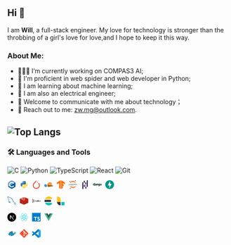 ## Hi 👋 
I am **Will**, a full-stack engineer. My love for technology is stronger than the throbbing of a girl's love for love,and I hope to keep it this way.

### About Me:
- 👨🏽‍💻 I’m currently working on COMPAS3 AI;
- 🚀 I'm proficient in web spider and web developer in Python;
- 🌱 I am learning about machine learning;
- 🔭 I am also an electrical engineer;
- 💬 Welcome to communicate with me about technology；
- 📮 Reach out to me: zw.mg@outlook.com.

<!-- ![Top Langs](https://github-readme-stats.vercel.app/api/top-langs/?username=WowGim&size_weight=0.5&count_weight=0.5) -->
![Top Langs](https://github-readme-stats.vercel.app/api/top-langs/?username=WowGim&layout=donut)
---
### 🛠️ Languages and Tools

![C](http://img.shields.io/badge/-C-A8B9CC?style=flat-square&logo=c&logoColor=ffffff)
![Python](http://img.shields.io/badge/-Python-3776AB?style=flat-square&logo=python&logoColor=ffffff)
![TypeScript](https://img.shields.io/badge/-TypeScript-%23F7DF1C?style=flat-square&logo=typescript&logoColor=000000&labelColor=%23F7DF1C&color=%23FFCE5A)
![React](https://img.shields.io/badge/-React-61DAFB?style=flat-square&logo=react&logoColor=ffffff)
![Git](https://img.shields.io/badge/Git-F05032?style=flat-square&logo=Git&logoColor=white)

<div>
  <!-- Python -->
  <img src="https://github.com/devicons/devicon/blob/master/icons/c/c-original.svg" title="C" alt="C" width="20" height="20"/>&nbsp;
  <img src="https://github.com/devicons/devicon/blob/master/icons/python/python-original.svg" title="Python" alt="Python" width="20" height="20"/>&nbsp;
  <img src="https://github.com/devicons/devicon/blob/master/icons/pytorch/pytorch-original.svg" title="Pytorch" alt="Pytorch" width="20" height="20"/>&nbsp;
  <img src="https://github.com/devicons/devicon/blob/master/icons/scikitlearn/scikitlearn-original.svg" title="Scikit" alt="Scikit" width="20" height="20"/>&nbsp;
  <img src="https://github.com/devicons/devicon/blob/master/icons/tensorflow/tensorflow-original.svg" title="Tensor" alt="Tensor" width="20" height="20"/>&nbsp;
  <img src="https://github.com/devicons/devicon/blob/master/icons/jupyter/jupyter-original-wordmark.svg" title="Jupyter" alt="Jupyter" width="20" height="20"/>&nbsp;
  <img src="https://github.com/devicons/devicon/blob/master/icons/pandas/pandas-original.svg" title="Pandas" alt="Pandas" width="20" height="20"/>&nbsp;
  <img src="https://github.com/devicons/devicon/blob/master/icons/django/django-plain-wordmark.svg" title="Django" alt="Django" width="20" height="20"/>&nbsp;
  <img src="https://github.com/devicons/devicon/blob/master/icons/fastapi/fastapi-original.svg" title="FastAPI" alt="FastAPI" width="20" height="20"/>&nbsp;
  
  <!-- DB -->
  <img src="https://github.com/devicons/devicon/blob/master/icons/mysql/mysql-original.svg" title="MySQL" alt="MySQL" width="20" height="20"/>&nbsp;
  <img src="https://github.com/devicons/devicon/blob/master/icons/redis/redis-original.svg" title="Redis" alt="Redis" width="20" height="20"/>&nbsp;
  <img src="https://github.com/devicons/devicon/blob/master/icons/apachekafka/apachekafka-original-wordmark.svg" title="Kafka" alt="Kafka" width="20" height="20"/>&nbsp;
  <img src="https://github.com/devicons/devicon/blob/master/icons/elasticsearch/elasticsearch-original.svg" title="ElasticSearch" alt="ElasticSearch" width="20" height="20"/>&nbsp;
  <img src="https://github.com/devicons/devicon/blob/master/icons/logstash/logstash-original.svg" title="LogStash" alt="LogStash" width="20" height="20"/>&nbsp;
  <!-- FrontEnd -->
  <img src="https://github.com/devicons/devicon/blob/master/icons/nextjs/nextjs-original.svg" title="Next.js" alt="Next.js" width="20" height="20"/>&nbsp;
  <img src="https://github.com/devicons/devicon/blob/master/icons/react/react-original.svg" title="React" alt="React" width="20" height="20"/>&nbsp;
  <img src="https://github.com/devicons/devicon/blob/master/icons/typescript/typescript-original.svg" title="Typescript" alt="Typescript" width="20" height="20"/>&nbsp;
  <img src="https://github.com/devicons/devicon/blob/master/icons/vuejs/vuejs-original.svg" title="VUE" alt="VUE" width="20" height="20"/>&nbsp;
  <!-- tools -->
  <img src="https://github.com/devicons/devicon/blob/master/icons/docker/docker-original.svg" title="Docker" alt="Docker" width="20" height="20"/>&nbsp;
  <img src="https://github.com/devicons/devicon/blob/master/icons/git/git-original.svg" title="Git" alt="Git" width="20" height="20"/>&nbsp;
  <img src="https://github.com/devicons/devicon/blob/master/icons/vscode/vscode-original.svg" title="VsCode" alt="VsCode" width="20" height="20"/>&nbsp;
  
</div>
